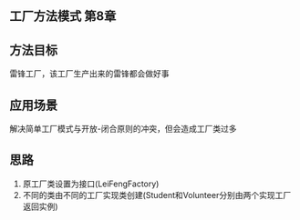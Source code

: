 ## 工厂方法模式 第8章
## 方法目标
雷锋工厂，该工厂生产出来的雷锋都会做好事

## 应用场景
解决简单工厂模式与开放-闭合原则的冲突，但会造成工厂类过多

## 思路
1. 原工厂类设置为接口(LeiFengFactory)
2. 不同的类由不同的工厂实现类创建(Student和Volunteer分别由两个实现工厂返回实例)
